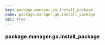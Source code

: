 ```yaml
---
key: package.manager.go.install_package
name: package.manager.go.install_package
api: true
---
```


### package.manager.go.install_package
